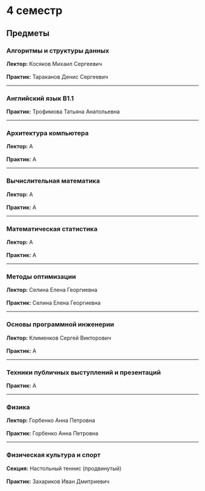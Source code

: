 # 4 семестр

## Предметы

### Алгоритмы и структуры данных
**Лектор:** Косяков Михаил Сергеевич \
\
**Практик:** Тараканов Денис Сергеевич

---

### Английский язык B1.1
**Практик:** Трофимова Татьяна Анатольевна

---

### Архитектура компьютера
**Лектор:** А \
\
**Практик:** А

---

### Вычислительная математика
**Лектор:** А \
\
**Практик:** А

---

### Математическая статистика
**Лектор:** А \
\
**Практик:** А

---

### Методы оптимизации
**Лектор:** Селина Елена Георгиевна \
\
**Практик:** Селина Елена Георгиевна

---

### Основы программной инженерии
**Лектор:** Клименков Сергей Викторович \
\
**Практик:** А

---

### Техники публичных выступлений и презентаций
**Практик:** А

---

### Физика
**Лектор:** Горбенко Анна Петровна \
\
**Практик:** Горбенко Анна Петровна

---

### Физическая культура и спорт
**Секция:** Настольный теннис (продвинутый) \
\
**Практик:** Захариков Иван Дмитриевич
